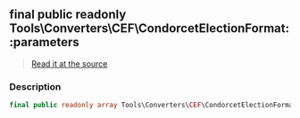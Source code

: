 ## final public readonly Tools\Converters\CEF\CondorcetElectionFormat::parameters

> [Read it at the source](https://github.com/julien-boudry/Condorcet/blob/master/src/Tools/Converters/CEF/CondorcetElectionFormat.php#L17)

### Description    

```php
final public readonly array Tools\Converters\CEF\CondorcetElectionFormat->parameters 
```


    